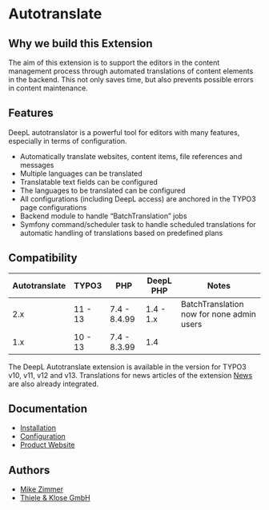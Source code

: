 # Autotranslate

## Why we build this Extension

The aim of this extension is to support the editors in the content management process through automated translations of content elements in the backend.
This not only saves time, but also prevents possible errors in content maintenance.

## Features

DeepL autotranslator is a powerful tool for editors with many features, especially in terms of configuration.

* Automatically translate websites, content items, file references and messages
* Multiple languages can be translated
* Translatable text fields can be configured
* The languages to be translated can be configured
* All configurations (including DeepL access) are anchored in the TYPO3 page configurations
* Backend module to handle “BatchTranslation” jobs
* Symfony command/scheduler task to handle scheduled translations for automatic handling of translations based on predefined plans

## Compatibility

| Autotranslate | TYPO3     | PHP          | DeepL PHP | Notes                                     |
|---------------|-----------|--------------|-----------|-------------------------------------------|
| 2.x           | 11 - 13   | 7.4 - 8.4.99 | 1.4 - 1.x | BatchTranslation now for none admin users |
| 1.x           | 10 - 13   | 7.4 - 8.3.99 | 1.4       |

The DeepL Autotranslate extension is available in the version for TYPO3 v10, v11, v12 and v13. Translations for news articles of the extension [News](https://extensions.typo3.org/extension/news) are also already integrated.

## Documentation

* [Installation](Documentation/Installation/Readme.md)
* [Configuration](Documentation/Configuration/Readme.md)
* [Product Website](https://www.thieleklose.de/referenzen/typo3-autotranslate)

## Authors
- [Mike Zimmer](https://github.com/mikezimmer-tuk)
- [Thiele & Klose GmbH](https://www.thieleklose.de)
